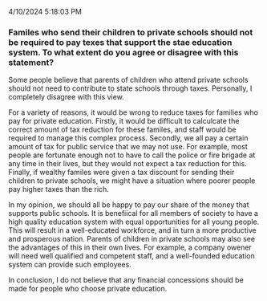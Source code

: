 4/10/2024 5:18:03 PM 

### Familes who send their children to private schools should not be required to pay texes that support the stae education system. To what extent do you agree or disagree with this statement?

Some people believe that parents of children who attend private schools should not need to contribute to state schools through taxes. Personally, I completely disagree with this view.

For a variety of reasons, it would be wrong to reduce taxes for families who pay for private education. Firstly, it would be difficult to calculcate the correct amount of tax reduction for  these familes, and staff would be required to manage this complex process. Secondly, we all pay a certain amount of tax for public service that we may not use. For example, most people are fortunate enough not to have to call the police or fire brigade at any time in their lives, but they would not expect a tax reduction for this. Finally, if wealthy familes were given a tax discount for sending their children to private schools, we might have a situation where poorer people pay higher taxes than the rich.

In my opinion, we should all be happy to pay our share of the money that supports public schools. It is benefiical for all members of society to have a high quality education system with equal opportunities for all young people. This will result in a well-educated workforce, and in turn a more productive and prosperous nation. Parents of children in private schools may also see the advantages of this in their own lives. For example, a company owener will need well qualified and competent staff, and a well-founded education system can provide such employees.

In conclusion, I do not believe that any financial concessions should be made for people who choose private education.
